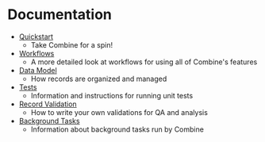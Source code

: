 # Documentation

  * [Quickstart](quickstart.md)
    * Take Combine for a spin!
  * [Workflows](workflows.md)
    * A more detailed look at workflows for using all of Combine's features
  * [Data Model](data_model.md)
    * How records are organized and managed
  * [Tests](tests.md)
    * Information and instructions for running unit tests
  * [Record Validation](record_validation.md)
    * How to write your own validations for QA and analysis
  * [Background Tasks](background_tasks.md)
    * Information about background tasks run by Combine
